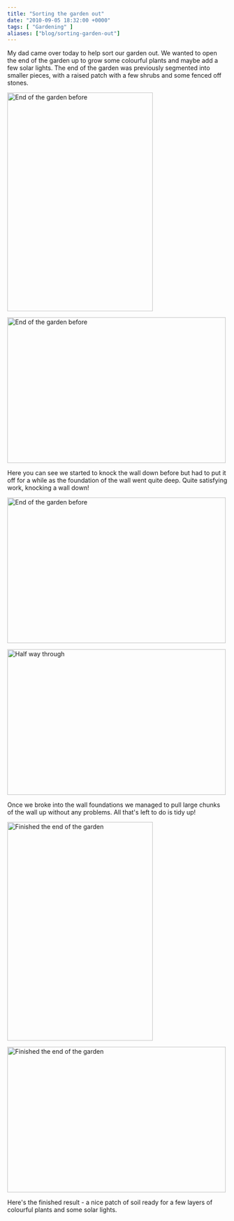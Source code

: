 ```yaml
---
title: "Sorting the garden out"
date: "2010-09-05 18:32:00 +0000"
tags: [ "Gardening" ]
aliases: ["blog/sorting-garden-out"]
---
```

My dad came over today to help sort our garden out. We wanted to open the end of the garden up to grow some colourful plants and maybe add a few solar lights. The end of the garden was previously segmented into smaller pieces, with a raised patch with a few shrubs and some fenced off stones.

<!--more-->

<a href="http://www.flickr.com/photos/danmurf/4960786250/" title="End of the garden before by Dan Murfitt, on Flickr"><img alt="End of the garden before" height="500" src="http://farm5.static.flickr.com/4150/4960786250_ea0124a6e2.jpg" width="333"></a>

<a href="http://www.flickr.com/photos/danmurf/4960194053/" title="End of the garden before by Dan Murfitt, on Flickr"><img alt="End of the garden before" height="333" src="http://farm5.static.flickr.com/4086/4960194053_c07c2c55fd.jpg" width="500"></a>

Here you can see we started to knock the wall down before but had to put it off for a while as the foundation of the wall went quite deep. Quite satisfying work, knocking a wall down!

<a href="http://www.flickr.com/photos/danmurf/4960790950/" title="End of the garden before by Dan Murfitt, on Flickr"><img alt="End of the garden before" height="333" src="http://farm5.static.flickr.com/4107/4960790950_7e1f832248.jpg" width="500"></a>

<a href="http://www.flickr.com/photos/danmurf/4960797174/" title="Half way through by Dan Murfitt, on Flickr"><img alt="Half way through" height="333" src="http://farm5.static.flickr.com/4113/4960797174_8a417ba87b.jpg" width="500"></a>

Once we broke into the wall foundations we managed to pull large chunks of the wall up without any problems. All that's left to do is tidy up!

<a href="http://www.flickr.com/photos/danmurf/4960204811/" title="Finished the end of the garden by Dan Murfitt, on Flickr"><img alt="Finished the end of the garden" height="500" src="http://farm5.static.flickr.com/4106/4960204811_0980e58bac.jpg" width="333"></a>

<a href="http://www.flickr.com/photos/danmurf/4960209049/" title="Finished the end of the garden by Dan Murfitt, on Flickr"><img alt="Finished the end of the garden" height="333" src="http://farm5.static.flickr.com/4150/4960209049_018a92fb16.jpg" width="500"></a>

Here's the finished result - a nice patch of soil ready for a few layers of colourful plants and some solar lights.